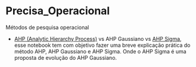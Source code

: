 # Precisa_Operacional
Métodos de pesquisa operacional

* <a href="https://github.com/cotozelo/Precisa_Operacional/blob/main/AHP_e_Evolu%C3%A7%C3%B5es.ipynb">AHP (Analytic Hierarchy Process)</a> vs AHP Gaussiano vs <a href="https://github.com/cotozelo/Precisa_Operacional/blob/main/AHP_Sigma.ipynb">AHP Sigma</a>, esse notebook tem com objetivo fazer uma breve explicação prática do método AHP, AHP Gaussiano e AHP Sigma. Onde o AHP Sigma é uma proposta de evolução do AHP Gaussiano.
